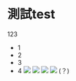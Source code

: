 # 測試test
123
- 1
- 2
- 3
- 4
![](https://i.imgur.com/O3neWIB.gif)
![](https://i.imgur.com/zpxVqxS.gif)
![](https://i.imgur.com/F5U9y8v.gif)
![](https://i.imgur.com/ti9lOcK.gif)
(？)
